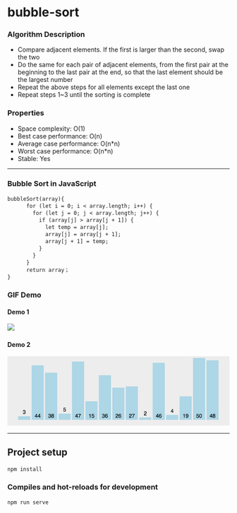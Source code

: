 # bubble-sort

### Algorithm Description
- Compare adjacent elements. If the first is larger than the second, swap the two
- Do the same for each pair of adjacent elements, from the first pair at the beginning to the last pair at the end, so that the last element should be the largest number
- Repeat the above steps for all elements except the last one
- Repeat steps 1~3 until the sorting is complete

### Properties
- Space complexity: O(1)
- Best case performance: O(n)
- Average case performance: O(n*n)
- Worst case performance: O(n*n)
- Stable: Yes

---

### Bubble Sort in JavaScript

```
bubbleSort(array){
      for (let i = 0; i < array.length; i++) {
        for (let j = 0; j < array.length; j++) {
          if (array[j] > array[j + 1]) {
            let temp = array[j];
            array[j] = array[j + 1];
            array[j + 1] = temp;
          }
        }
      }
      return array；
}
```
### GIF Demo

#### Demo 1
<img src="https://github.com/AlanTeeWeiLoon/10BestSortingAlgorithms/blob/main/bubble-sort/public/Images/Bubble-Sort.gif" />

#### Demo 2
<img src="https://github.com/AlanTeeWeiLoon/10BestSortingAlgorithms/blob/main/bubble-sort/public/Images/Bubble-Sort-1.gif" />

---

## Project setup
```
npm install
```

### Compiles and hot-reloads for development
```
npm run serve
```
